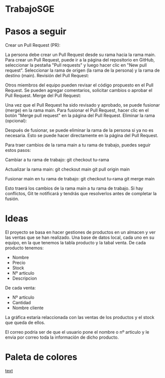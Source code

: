 # TrabajoSGE

# Pasos a seguir
Crear un Pull Request (PR):

La persona debe crear un Pull Request desde su rama hacia la rama main.
Para crear un Pull Request, puede ir a la página del repositorio en GitHub, seleccionar la pestaña "Pull requests" y luego hacer clic en "New pull request".
Seleccionar la rama de origen (la rama de la persona) y la rama de destino (main).
Revisión del Pull Request:

Otros miembros del equipo pueden revisar el código propuesto en el Pull Request.
Se pueden agregar comentarios, solicitar cambios o aprobar el Pull Request.
Merge del Pull Request:

Una vez que el Pull Request ha sido revisado y aprobado, se puede fusionar (merge) en la rama main.
Para fusionar el Pull Request, hacer clic en el botón "Merge pull request" en la página del Pull Request.
Eliminar la rama (opcional):

Después de fusionar, se puede eliminar la rama de la persona si ya no es necesaria. Esto se puede hacer directamente en la página del Pull Request.

Para traer cambios de la rama main a tu rama de trabajo, puedes seguir estos pasos:

Cambiar a tu rama de trabajo:
    git checkout tu-rama

Actualizar la rama main:
    git checkout main
    git pull origin main

Fusionar main en tu rama de trabajo:
    git checkout tu-rama
    git merge main

Esto traerá los cambios de la rama main a tu rama de trabajo. Si hay conflictos, Git te notificará y tendrás que resolverlos antes de completar la fusión.

# Ideas
El proyecto se basa en hacer gestiones de productos en un almacen y ver las ventas que se han realizado.
Una base de datos local, cada uno en su equipo, en la que tenemos la tabla producto y la tabal venta.
De cada producto tenemos: 
- Nombre
- Precio
- Stock
- Nº articulo
- Descripcion

De cada venta:
- Nº articulo
- Cantidad
- Nombre cliente

La gráfica estaría relaccionada con las ventas de los productos y el stock que queda de ellos.

El correo podría ser de que el usuario pone el nombre o nº articulo y le envia por correo toda la información de dicho producto.

# Paleta de colores
[text](https://paletadecolores.com.mx/paleta/9c9c9c/adadad/bfbfbf/d0d0d0/e2e2e2/)